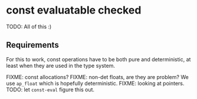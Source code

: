 # const evaluatable checked

TODO: All of this :)

## Requirements

For this to work, const operations have to be both pure and deterministic, at least when they are used in the type system.

FIXME: const allocations?
FIXME: non-det floats, are they are problem? We use `ap_float` which is hopefully deterministic.
FIXME: looking at pointers.
TODO: let `const-eval` figure this out.
